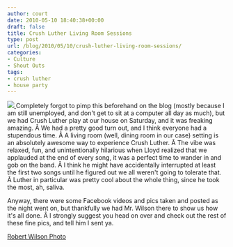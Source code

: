 ```yaml
---
author: court
date: 2010-05-10 18:40:38+00:00
draft: false
title: Crush Luther Living Room Sessions
type: post
url: /blog/2010/05/10/crush-luther-living-room-sessions/
categories:
- Culture
- Shout Outs
tags:
- crush luther
- house party
---
```


[![](http://www.vallentyne.com/blog/wp-content/uploads/2010/05/CrushLuther1_SM.jpg)
](http://www.vallentyne.com/blog/wp-content/uploads/2010/05/CrushLuther1_SM.jpg)Completely forgot to pimp this beforehand on the blog (mostly because I am still unemployed, and don't get to sit at a computer all day as much), but we had Crush Luther play at our house on Saturday, and it was freaking amazing. Â We had a pretty good turn out, and I think everyone had a stupendous time. Â A living room (well, dining room in our case) setting is an absolutely awesome way to experience Crush Luther. Â The vibe was relaxed, fun, and unintentionally hilarious when Lloyd realized that we applauded at the end of every song, it was a perfect time to wander in and gob on the band. Â I think he might have accidentally interrupted at least the first two songs until he figured out we all weren't going to tolerate that. Â Luther in particular was pretty cool about the whole thing, since he took the most, ah, saliva.

Anyway, there were some Facebook videos and pics taken and posted as the night went on, but thankfully we had Mr. Wilson there to show us how it's all done. Â I strongly suggest you head on over and check out the rest of these fine pics, and tell him I sent ya.

[Robert Wilson Photo](http://robertwilsonphoto.com/blog/?p=157)
